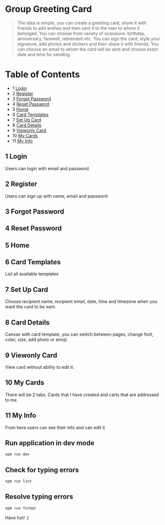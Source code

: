 # Group Greeting Card

> The idea is simple, you can create a greeting card, share it with friends to add wishes and then sent it to the man to whom it belonged.
You can choose from variety of ocassions: birthday, anniversary, farewell, retirement etc. You can sign the card, style your signature, add photos and stickers and then share it with friends. You can choose an email to whom the card will be sent and choose exact date and time for sending.

Table of Contents
=================
* 1 [Login](#1-login)
* 2 [Register](#2-register)
* 3 [Forgot Password](#3-forgot-password)
* 4 [Reset Password](#4-reset-password)
* 5 [Home](#5-home)
* 6 [Card Templates](#6-card-templates)
* 7 [Set Up Card](#7-set-up-card)
* 8 [Card Details](#8-card-details)
* 9 [Viewonly Card](#9-viewonly-card)
* 10 [My Cards](#10-my-cards)
* 11 [My Info](#11-my-info)


## 1 Login
Users can login with email and password
## 2 Register
Users can sign up with name, email and password
## 3 Forgot Password
## 4 Reset Password
## 5 Home
## 6 Card Templates
List all available templates
## 7 Set Up Card
Choose recipient name, recipient email, date, time and timezone when you want the card to be sent.
## 8 Card Details
Canvas with card template, you can switch between pages, change font, color, size, add photo or emoji.
## 9 Viewonly Card
View card without ability to edit it.
## 10 My Cards
There will be 2 tabs.
Cards that I have created and carts that are addressed to me.
## 11 My Info
From here users can see their info and can edit it

## Run application in dev mode
```sh
npm run dev
```

## Check for typing errors
```sh
npm run lint
```

## Resolve typing errors
```sh
npm run format
```

Have fun! :)
